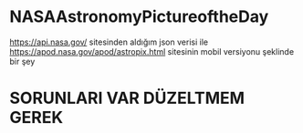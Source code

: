 # NASAAstronomyPictureoftheDay
https://api.nasa.gov/ sitesinden aldığım json verisi ile https://apod.nasa.gov/apod/astropix.html sitesinin mobil versiyonu şeklinde bir şey 



# SORUNLARI VAR DÜZELTMEM GEREK
